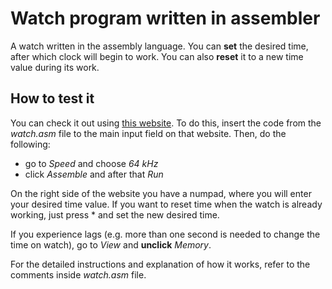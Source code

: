 # Watch program written in assembler

A watch written in the assembly language. You can **set** the desired time, after which clock will begin to work. You can also **reset** it to a new time value during its work.

## How to test it

You can check it out using [this website](https://asm-simulator-599136.netlify.app/). To do this, insert the code from the *watch.asm* file to the main input field on that website. Then, do the following:

- go to *Speed* and choose *64 kHz*
- click *Assemble* and after that *Run*

On the right side of the website you have a numpad, where you will enter your desired time value. If you want to reset time when the watch is already working, just press * and set the new desired time.

If you experience lags (e.g. more than one second is needed to change the time on watch), go to *View* and **unclick** *Memory*.

For the detailed instructions and explanation of how it works, refer to the comments inside *watch.asm* file.
